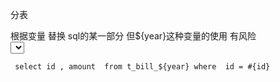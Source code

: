 
分表

根据变量  替换 sql的某一部分     但${year}这种变量的使用  有风险  
  <select id="getBill" parameterType="study.yzl.com.model.Bill" resultType="study.yzl.com.model.Bill"> 
  
     select id , amount  from t_bill_${year} where  id = #{id}
  
   </select>








